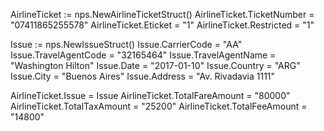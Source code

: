 AirlineTicket := nps.NewAirlineTicketStruct()
AirlineTicket.TicketNumber = "07411865255578"
AirlineTicket.Eticket = "1"
AirlineTicket.Restricted = "1"

Issue := nps.NewIssueStruct()
Issue.CarrierCode = "AA"
Issue.TravelAgentCode = "32165464"
Issue.TravelAgentName = "Washington Hilton"
Issue.Date = "2017-01-10"
Issue.Country = "ARG"
Issue.City = "Buenos Aires"
Issue.Address = "Av. Rivadavia 1111"

AirlineTicket.Issue = Issue
AirlineTicket.TotalFareAmount = "80000"
AirlineTicket.TotalTaxAmount = "25200"
AirlineTicket.TotalFeeAmount = "14800"
